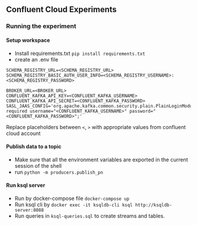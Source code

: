 ## Confluent Cloud Experiments

### Running the experiment
#### Setup workspace
- Install requirements.txt
`pip install requirements.txt`
- create an .env file
```
SCHEMA_REGISTRY_URL=<SCHEMA_REGISTRY_URL>
SCHEMA_REGISTRY_BASIC_AUTH_USER_INFO=<SCHEMA_REGISTRY_USERNAME>:<SCHEMA_REGISTRY_PASSWORD>

BROKER_URL=<BROKER_URL>
CONFLUENT_KAFKA_API_KEY=<CONFLUENT_KAFKA_USERNAME>
CONFLUENT_KAFKA_API_SECRET=<CONFLUENT_KAFKA_PASSWORD>
SASL_JAAS_CONFIG='org.apache.kafka.common.security.plain.PlainLoginModule required username="<CONFLUENT_KAFKA_USERNAME>" password="<CONFLUENT_KAFKA_PASSWORD>";'
```

Replace placeholders between `<`, `>` with appropriate values from confluent cloud account

#### Publish data to a topic
- Make sure that all the environment variables are exported in the current session of the shell
- run `python -m producers.publish_pn`

#### Run ksql server
- Run by docker-compose file `docker-compose up`
- Run ksql cli by `docker exec -it ksqldb-cli ksql http://ksqldb-server:8088`
- Run queries in `ksql-queries.sql` to create streams and tables.
